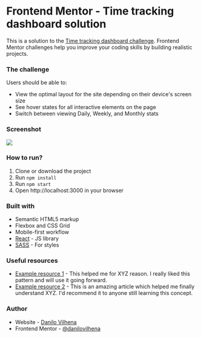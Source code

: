 # Frontend Mentor - Time tracking dashboard solution

This is a solution to the [Time tracking dashboard challenge](https://www.frontendmentor.io/challenges/time-tracking-dashboard-UIQ7167Jw). Frontend Mentor challenges help you improve your coding skills by building realistic projects. 

### The challenge

Users should be able to:

- View the optimal layout for the site depending on their device's screen size
- See hover states for all interactive elements on the page
- Switch between viewing Daily, Weekly, and Monthly stats

### Screenshot

![](./screenshot.jpg)


### How to run?
  1. Clone or download the project
  2. Run `npm install`
  3. Run `npm start`
  4. Open http://localhost:3000 in your browser


### Built with

- Semantic HTML5 markup
- Flexbox and CSS Grid
- Mobile-first workflow
- [React](https://reactjs.org/) - JS library
- [SASS](https://sass-lang.com) - For styles


### Useful resources

- [Example resource 1](https://www.example.com) - This helped me for XYZ reason. I really liked this pattern and will use it going forward.
- [Example resource 2](https://www.example.com) - This is an amazing article which helped me finally understand XYZ. I'd recommend it to anyone still learning this concept.

### Author

- Website - [Danilo Vilhena](https://danilovilhena.com)
- Frontend Mentor - [@danilovilhena](https://www.frontendmentor.io/profile/danilovilhena)
